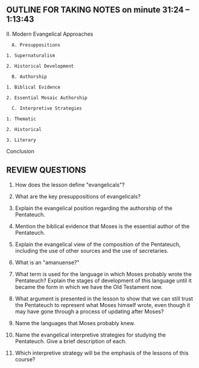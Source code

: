 ## OUTLINE FOR TAKING NOTES on minute 31:24 – 1:13:43

II. Modern Evangelical Approaches	

      A. Presuppositions	

  	1. Supernaturalism

  	2. Historical Development	

      B. Authorship

  	1. Biblical Evidence

  	2. Essential Mosaic Authorship

      C. Interpretive Strategies	

  	1. Thematic

  	2. Historical

  	3. Literary	

Conclusion 

## REVIEW QUESTIONS

1. How does the lesson define "evangelicals"?

2.  What are the key presuppositions of evangelicals?

3. Explain the evangelical position regarding the authorship of the Pentateuch.

4.  Mention the biblical evidence that Moses is the essential author of the Pentateuch.

5. Explain the evangelical view of the composition of the Pentateuch, including the use of other sources and the use of secretaries.

6. What is an "amanuense?"

7. What term is used for the language in which Moses probably wrote the Pentateuch? Explain the stages of development of this language until it became the form in which we have the Old Testament now.

8. What argument is presented in the lesson to show that we can still trust the Pentateuch to represent what Moses himself wrote, even though it may have gone through a process of updating after Moses?

9. Name the languages that Moses probably knew.

10. Name the evangelical interpretive strategies for studying the Pentateuch. Give a brief description of each. 

11. Which interpretive strategy will be the emphasis of the lessons of this course?
